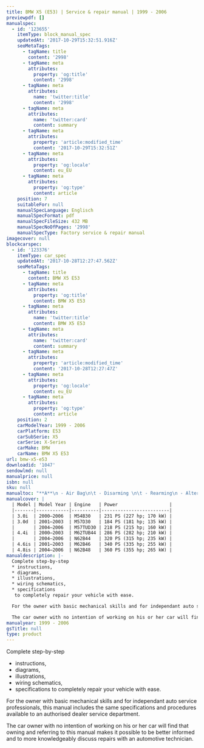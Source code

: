 ```yaml
---
title: BMW X5 (E53) | Service & repair manual | 1999 - 2006
previewpdf: []
manualspec:
  - id: '123655'
    itemType: block_manual_spec
    updatedAt: '2017-10-29T15:32:51.916Z'
    seoMetaTags:
      - tagName: title
        content: '2998'
      - tagName: meta
        attributes:
          property: 'og:title'
          content: '2998'
      - tagName: meta
        attributes:
          name: 'twitter:title'
          content: '2998'
      - tagName: meta
        attributes:
          name: 'twitter:card'
          content: summary
      - tagName: meta
        attributes:
          property: 'article:modified_time'
          content: '2017-10-29T15:32:51Z'
      - tagName: meta
        attributes:
          property: 'og:locale'
          content: eu_EU
      - tagName: meta
        attributes:
          property: 'og:type'
          content: article
    position: 7
    suitableFor: null
    manualSpecLanguage: Englisch
    manualSpecFormat: pdf
    manualSpecFileSize: 432 MB
    manualSpecNoOfPages: '2998'
    manualSpecType: Factory service & repair manual
imagecover: null
blockcarspec:
  - id: '123376'
    itemType: car_spec
    updatedAt: '2017-10-28T12:27:47.562Z'
    seoMetaTags:
      - tagName: title
        content: BMW X5 E53
      - tagName: meta
        attributes:
          property: 'og:title'
          content: BMW X5 E53
      - tagName: meta
        attributes:
          name: 'twitter:title'
          content: BMW X5 E53
      - tagName: meta
        attributes:
          name: 'twitter:card'
          content: summary
      - tagName: meta
        attributes:
          property: 'article:modified_time'
          content: '2017-10-28T12:27:47Z'
      - tagName: meta
        attributes:
          property: 'og:locale'
          content: eu_EU
      - tagName: meta
        attributes:
          property: 'og:type'
          content: article
    position: 2
    carModelYear: 1999 - 2006
    carPlatform: E53
    carSubSerie: X5
    carSerie: X-Series
    carMake: BMW
    carName: BMW X5 E53
url: bmw-x5-e53
downloadid: '1047'
sendowlmd: null
manualprice: null
isbn: null
sku: null
manualtoc: "**A**\n - Air Bag\n\t - Disarming \n\t - Rearming\n - Alternator \n\t - Removal & Installation \n**B**\n - Brake Caliper\n\t - Removal & Installation\n**C** \n - Camshaft and Valve Lifters\n\t - Removal & Installation\n - Coil Spring\n - Cylinder Head\n\t - Removal & Installation "
manualcover: |
  | Model | Model Year | Engine   | Power                   | 
  |-------|------------|----------|-------------------------| 
  | 3.0i  | 2000–2006  | M54B30   | 231 PS (227 hp; 170 kW) | 
  | 3.0d  | 2001–2003  | M57D30   | 184 PS (181 hp; 135 kW) | 
  |       | 2004–2006  | M57TUD30 | 218 PS (215 hp; 160 kW) | 
  | 4.4i  | 2000–2003  | M62TUB44 | 286 PS (282 hp; 210 kW) | 
  |       | 2004–2006  | N62B44   | 320 PS (315 hp; 235 kW) | 
  | 4.6is | 2001–2003  | M62B46   | 340 PS (335 hp; 255 kW) | 
  | 4.8is | 2004–2006  | N62B48   | 360 PS (355 hp; 265 kW) | 
manualdescription: |-
  Complete step-by-step 
  * instructions, 
  * diagrams, 
  * illustrations, 
  * wiring schematics, 
  * specifications 
   to completely repair your vehicle with ease.

  For the owner with basic mechanical skills and for independant auto service professionals, this manual includes the same specifications and procedures available to an authorised dealer service department. 

  The car owner with no intention of working on his or her car will find that owning and referring to this manual makes it possible to be better informed and to more knowledgeably discuss repairs with an automotive technician. 
manualyear: 1999 - 2006
gsTitle: null
type: product
---
```


Complete step-by-step 
* instructions, 
* diagrams, 
* illustrations, 
* wiring schematics, 
* specifications 
 to completely repair your vehicle with ease.

For the owner with basic mechanical skills and for independant auto service professionals, this manual includes the same specifications and procedures available to an authorised dealer service department. 

The car owner with no intention of working on his or her car will find that owning and referring to this manual makes it possible to be better informed and to more knowledgeably discuss repairs with an automotive technician. 